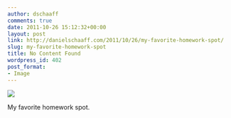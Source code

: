 ```yaml
---
author: dschaaff
comments: true
date: 2011-10-26 15:12:32+00:00
layout: post
link: http://danielschaaff.com/2011/10/26/my-favorite-homework-spot/
slug: my-favorite-homework-spot
title: No Content Found
wordpress_id: 402
post_format:
- Image
---
```


![](https://danielschaaff.files.wordpress.com/2011/10/tumblr_ltoi8wgdpo1qcnv82o1_1280.png)

My favorite homework spot.
